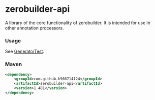 # zerobuilder-api

A library of the core functionality of zerobuilder.
It is intended for use in other annotation processors.

### Usage

See [GeneratorTest](../../master/api/src/test/java/net/zerobuilder/api/test/GeneratorTest.java).

### Maven

````xml
<dependency>
    <groupId>com.github.h908714124</groupId>
    <artifactId>zerobuilder-api</artifactId>
    <version>1.481</version>
</dependency>
````
